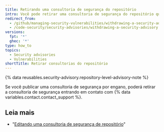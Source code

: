 ```yaml
---
title: Retirando uma consultoria de segurança do repositório
intro: Você pode retirar uma consultoria de segurança do repositório que você publicou.
redirect_from:
  - /github/managing-security-vulnerabilities/withdrawing-a-security-advisory
  - /code-security/security-advisories/withdrawing-a-security-advisory
versions:
  fpt: '*'
  ghec: '*'
type: how_to
topics:
  - Security advisories
  - Vulnerabilities
shortTitle: Retirar consultorias do repositório
---
```


{% data reusables.security-advisory.repository-level-advisory-note %}

Se você publicar uma consultoria de segurança por engano, poderá retirar a consultoria de segurança entrando em contato com {% data variables.contact.contact_support %}.

## Leia mais

- "[Editando uma consultoria de segurança de repositório](/code-security/repository-security-advisories/editing-a-repository-security-advisory)"
